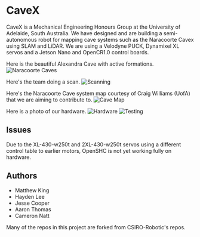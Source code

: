 # CaveX

CaveX is a Mechanical Engineering Honours Group at the University of Adelaide, South Australia. We have designed and are building a semi-autonomous robot for mapping cave systems such as the Naracoorte Cavex using SLAM and LiDAR. We are using a Velodyne PUCK, Dynamixel XL servos and a Jetson Nano and OpenCR1.0 control boards.

Here is the beautiful Alexandra Cave with active formations.
![Naracoorte Caves](https://i.imgur.com/5aG7TQX.jpg)

Here's the team doing a scan.
![Scanning](https://i.imgur.com/souMcaw.jpg)

Here's the Naracoorte Cave system map courtesy of Craig Williams (UofA) that we are aiming to contribute to.
![Cave Map](https://i.imgur.com/kqwxnCC.png)

Here is a photo of our hardware.
![Hardware](https://i.imgur.com/vYjLxoT.jpg) ![Testing](https://i.imgur.com/CqoPcQf.jpg)

## Issues

Due to the XL-430-w250t and 2XL-430-w250t servos using a different control table to earlier motors, OpenSHC is not yet working fully on hardware. 

## Authors

* Matthew King
* Hayden Lee
* Jesse Cooper
* Aaron Thomas
* Cameron Natt

Many of the repos in this project are forked from CSIRO-Robotic's repos.
